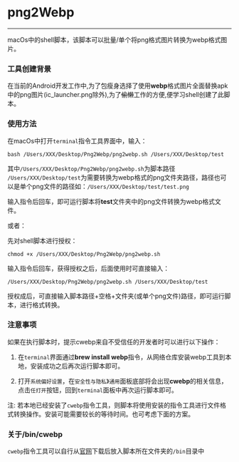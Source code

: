 # png2Webp

------------
macOs中的shell脚本，该脚本可以批量/单个将png格式图片转换为webp格式图片。

### 工具创建背景
在当前的Android开发工作中,为了包瘦身选择了使用**webp**格式图片全面替换apk中的png图片(ic_launcher.png除外),为了~~偷懒~~工作的方便,便学习shell创建了此脚本。

### 使用方法
在macOs中打开`terminal`指令工具界面中，输入：

```terminal
bash /Users/XXX/Desktop/Png2Webp/png2webp.sh /Users/XXX/Desktop/test
```
其中`/Users/XXX/Desktop/Png2Webp/png2webp.sh`为脚本路径
`/Users/XXX/Desktop/test`为需要转换为webp格式的png文件夹路径，路径也可以是单个png文件的路径如：`/Users/XXX/Desktop/test/test.png`

输入指令后回车，即可运行脚本将**test**文件夹中的png文件转换为webp格式文件。

或者：

先对shell脚本进行授权：

```terminal
chmod +x /Users/XXX/Desktop/Png2Webp/png2webp.sh
```
输入指令后回车，获得授权之后，后面使用时可直接输入：

```terminal
/Users/XXX/Desktop/Png2Webp/png2webp.sh /Users/XXX/Desktop/test

```
授权成后，可直接输入脚本路径+空格+文件夹(或单个png文件)路径，即可运行脚本，进行格式转换。

### 注意事项
如果在执行脚本时，提示cwebp来自不受信任的开发者时可以进行以下操作：

1. 在`terminal`界面通过**brew install webp**指令，从网络仓库安装webp工具到本地，安装成功之后再次运行脚本即可。

2. 打开`系统偏好设置`，在`安全性与隐私`》`通用`面板底部将会出现**cwebp**的相关信息，点击`任打开`按钮，回到`terminal`面板中再次运行脚本即可。

注: 若本地已经安装了`cwebp`指令工具，则脚本将使用安装的指令工具进行文件格式转换操作。安装可能需要较长的等待时间。也可考虑下面的方案。

### 关于/bin/cwebp
`cwebp`指令工具可以自行从[官网](https://developers.google.com/speed/webp/docs/precompiled)下载后放入脚本所在文件夹的`/bin`目录中

